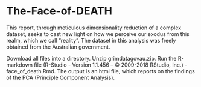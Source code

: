 # The-Face-of-DEATH
This report, through meticulous dimensionality reduction of a complex dataset, 
seeks to cast new light on how we perceive our exodus from this realm, which we call “reality”. 
The dataset in this analysis was freely obtained from the Australian government.

Download all files into a directory.
Unzip grimdatagovau.zip.
Run the R-markdown file (R-Studio - Version 1.1.456 – © 2009-2018 RStudio, Inc.) - face_of_death.Rmd.
The output is an html file, which reports on the findings of the PCA (Principle Component Analysis). 
